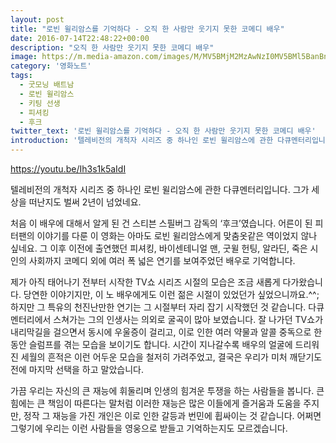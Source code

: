 ```yaml
---
layout: post
title: "로빈 윌리암스를 기억하다 - 오직 한 사람만 웃기지 못한 코메디 배우"
date: 2016-07-14T22:48:22+00:00
description: "오직 한 사람만 웃기지 못한 코메디 배우"
image: https://m.media-amazon.com/images/M/MV5BMjM2MzAwNzI0MV5BMl5BanBnXkFtZTgwNDkzNzUyMjE@._V1_.jpg
category: '영화노트'  
tags: 
  - 굿모닝 배트남
  - 로빈 윌리암스
  - 키팅 선생
  - 피셔킹
  - 후크
twitter_text: '로빈 윌리암스를 기억하다 - 오직 한 사람만 웃기지 못한 코메디 배우'
introduction: '텔레비전의 개척자 시리즈 중 하나인 로빈 윌리암스에 관한 다큐멘터리입니다.'
---
```


<https://youtu.be/Ih3s1k5aIdI>

텔레비전의 개척자 시리즈 중 하나인 로빈 윌리암스에 관한 다큐멘터리입니다. 그가 세상을 떠난지도 벌써 2년이 넘었네요.
  
처음 이 배우에 대해서 알게 된 건 스티븐 스필버그 감독의 &#8216;후크&#8217;였습니다. 어른이 된 피터팬의 이야기를 다룬 이 영화는 아마도 로빈 윌리암스에게 맞춤옷같은 역이었지 않나 싶네요. 그 이후 이전에 출연했던 피셔킹, 바이센테니얼 맨, 굿윌 헌팅, 알라딘, 죽은 시인의 사회까지 코메디 외에 여러 폭 넓은 연기를 보여주었던 배우로 기억합니다.

제가 아직 태어나기 전부터 시작한 TV쇼 시리즈 시절의 모습은 조금 새롭게 다가왔습니다. 당연한 이야기지만, 이 노 배우에게도 이런 젊은 시절이 있었던가 싶었으니까요.^^; 하지만 그 특유의 천진난만한 연기는 그 시절부터 자리 잡기 시작했던 것 같습니다. 다큐멘터리에서 스쳐가는 그의 인생사는 의외로 굴곡이 많아 보였습니다. 잘 나가던 TV쇼가 내리막길을 걸으면서 동시에 우울증이 걸리고, 이로 인한 여러 약물과 알콜 중독으로 한 동안 슬럼프를 겪는 모습을 보이기도 합니다. 시간이 지나갈수록 배우의 얼굴에 드리워진 세월의 흔적은 이런 어두운 모습을 철저히 가려주었고, 결국은 우리가 미처 깨닫기도 전에 마지막 선택을 하고 말았습니다.

가끔 우리는 자신의 큰 재능에 휘둘리며 인생의 힘겨운 투쟁을 하는 사람들을 봅니다. 큰 힘에는 큰 책임이 따른다는 말처럼 이러한 재능은 많은 이들에게 즐거움과 도움을 주지만, 정작 그 재능을 가진 개인은 이로 인한 갈등과 번민에 휩싸이는 것 같습니다. 어쩌면 그렇기에 우리는 이런 사람들을 영웅으로 받들고 기억하는지도 모르겠습니다.